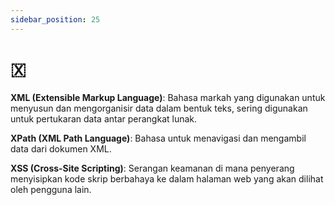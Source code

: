 ```yaml
---
sidebar_position: 25
---
```


# 🇽 

**XML (Extensible Markup Language)**: Bahasa markah yang digunakan untuk menyusun dan mengorganisir data dalam bentuk teks, sering digunakan untuk pertukaran data antar perangkat lunak.

**XPath (XML Path Language)**: Bahasa untuk menavigasi dan mengambil data dari dokumen XML.

**XSS (Cross-Site Scripting)**: Serangan keamanan di mana penyerang menyisipkan kode skrip berbahaya ke dalam halaman web yang akan dilihat oleh pengguna lain.